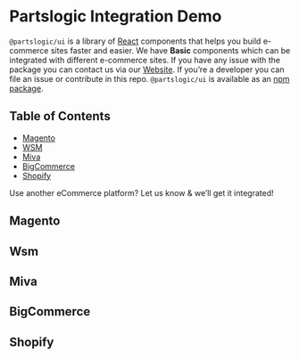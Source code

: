 # Partslogic Integration Demo
`@partslogic/ui` is a library of [React](https://reactjs.org/) components that helps you build e-commerce sites faster and easier.
We have **Basic** components which can be integrated with different e-commerce sites.
If you have any issue with the package you can contact us via our [Website](https://partslogic.com/support/).
If you’re a developer you can file an issue or contribute in this repo.
`@partslogic/ui` is available as an [npm package](https://www.npmjs.com/package/@partslogic/ui).

## Table of Contents

* [Magento](https://github.com/Ahmed-Imam/MagentoDemo/blob/main/MAGENTO.md)
* [WSM](#wsm)
* [Miva](#miva)
* [BigCommerce](#bigcommerce)
* [Shopify](#shopify)

Use another eCommerce platform? Let us know & we’ll get it integrated!

## Magento


## Wsm


## Miva


## BigCommerce


## Shopify





